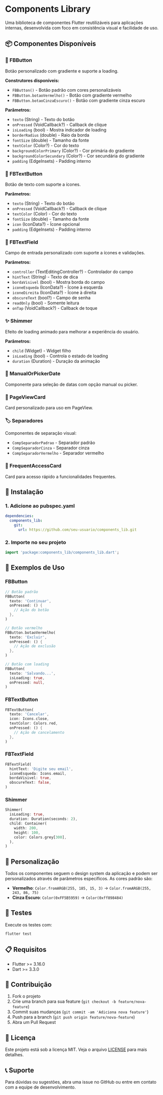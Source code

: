 # Components Library

Uma biblioteca de componentes Flutter reutilizáveis para aplicações internas, desenvolvida com foco em consistência visual e facilidade de uso.

## 📦 Componentes Disponíveis

### 🔘 FBButton
Botão personalizado com gradiente e suporte a loading.

**Construtores disponíveis:**
- `FBButton()` - Botão padrão com cores personalizáveis
- `FBButton.botaoVermelho()` - Botão com gradiente vermelho
- `FBButton.botaoCinzaEscuro()` - Botão com gradiente cinza escuro

**Parâmetros:**
- `texto` (String) - Texto do botão
- `onPressed` (VoidCallback?) - Callback de clique
- `isLoading` (bool) - Mostra indicador de loading
- `borderRadius` (double) - Raio da borda
- `fontSize` (double) - Tamanho da fonte
- `textColor` (Color?) - Cor do texto
- `backgroundColorPrimary` (Color?) - Cor primária do gradiente
- `backgroundColorSecundary` (Color?) - Cor secundária do gradiente
- `padding` (EdgeInsets) - Padding interno

### 📝 FBTextButton
Botão de texto com suporte a ícones.

**Parâmetros:**
- `texto` (String) - Texto do botão
- `onPressed` (VoidCallback?) - Callback de clique
- `textColor` (Color) - Cor do texto
- `fontSize` (double) - Tamanho da fonte
- `icon` (IconData?) - Ícone opcional
- `padding` (EdgeInsets) - Padding interno

### 📄 FBTextField
Campo de entrada personalizado com suporte a ícones e validações.

**Parâmetros:**
- `controller` (TextEditingController?) - Controlador do campo
- `hintText` (String) - Texto de dica
- `bordaVisivel` (bool) - Mostra borda do campo
- `iconeEsqueda` (IconData?) - Ícone à esquerda
- `iconeDireita` (IconData?) - Ícone à direita
- `obscureText` (bool?) - Campo de senha
- `readOnly` (bool) - Somente leitura
- `onTap` (VoidCallback?) - Callback de toque

### ✨ Shimmer
Efeito de loading animado para melhorar a experiência do usuário.

**Parâmetros:**
- `child` (Widget) - Widget filho
- `isLoading` (bool) - Controla o estado de loading
- `duration` (Duration) - Duração da animação

### 📅 ManualOrPickerDate
Componente para seleção de datas com opção manual ou picker.

### 🎴 PageViewCard
Card personalizado para uso em PageView.

### 🏷️ Separadores
Componentes de separação visual:
- `CompSeparadorPadrao` - Separador padrão
- `CompSeparadorCinza` - Separador cinza
- `CompSeparadorVermelho` - Separador vermelho

### 🎯 FrequentAccessCard
Card para acesso rápido a funcionalidades frequentes.

## 🚀 Instalação

### 1. Adicione ao pubspec.yaml

```yaml
dependencies:
  components_lib:
    git:
      url: https://github.com/seu-usuario/components_lib.git
```

### 2. Importe no seu projeto

```dart
import 'package:components_lib/components_lib.dart';
```

## 📖 Exemplos de Uso

### FBButton

```dart
// Botão padrão
FBButton(
  texto: 'Continuar',
  onPressed: () {
    // Ação do botão
  },
)

// Botão vermelho
FBButton.botaoVermelho(
  texto: 'Excluir',
  onPressed: () {
    // Ação de exclusão
  },
)

// Botão com loading
FBButton(
  texto: 'Salvando...',
  isLoading: true,
  onPressed: null,
)
```

### FBTextButton

```dart
FBTextButton(
  texto: 'Cancelar',
  icon: Icons.close,
  textColor: Colors.red,
  onPressed: () {
    // Ação de cancelamento
  },
)
```

### FBTextField

```dart
FBTextField(
  hintText: 'Digite seu email',
  iconeEsqueda: Icons.email,
  bordaVisivel: true,
  obscureText: false,
)
```

### Shimmer

```dart
Shimmer(
  isLoading: true,
  duration: Duration(seconds: 2),
  child: Container(
    width: 200,
    height: 100,
    color: Colors.grey[300],
  ),
)
```

## 🎨 Personalização

Todos os componentes seguem o design system da aplicação e podem ser personalizados através de parâmetros específicos. As cores padrão são:

- **Vermelho**: `Color.fromARGB(255, 185, 15, 3)` → `Color.fromARGB(255, 243, 86, 75)`
- **Cinza Escuro**: `Color(0xFF5B5959)` → `Color(0xff898484)`

## 🧪 Testes

Execute os testes com:

```bash
flutter test
```

## 📋 Requisitos

- Flutter >= 3.16.0
- Dart >= 3.3.0

## 🤝 Contribuição

1. Fork o projeto
2. Crie uma branch para sua feature (`git checkout -b feature/nova-feature`)
3. Commit suas mudanças (`git commit -am 'Adiciona nova feature'`)
4. Push para a branch (`git push origin feature/nova-feature`)
5. Abra um Pull Request

## 📄 Licença

Este projeto está sob a licença MIT. Veja o arquivo [LICENSE](LICENSE) para mais detalhes.

## 📞 Suporte

Para dúvidas ou sugestões, abra uma issue no GitHub ou entre em contato com a equipe de desenvolvimento.